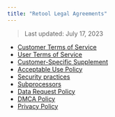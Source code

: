 ```yaml
---
title: "Retool Legal Agreements"
---
```


>
> Last updated: July 17, 2023

* [Customer Terms of Service](https://docs.retool.com/page/customer-terms-of-service)
* [User Terms of Service](https://docs.retool.com/page/user-terms-of-service)
* [Customer-Specific Supplement](https://docs.retool.com/page/customer-specific-agreement)
* [Acceptable Use Policy](https://docs.retool.com/page/acceptable-use-policy)
* [Security practices](https://docs.retool.com/page/security)
* [Subprocessors](https://docs.retool.com/page/subprocessors)
* [Data Request Policy](https://docs.retool.com/page/data-request-policy)
* [DMCA Policy](https://docs.retool.com/page/dmca-policy)
* [Privacy Policy](https://docs.retool.com/page/privacy-policy)
